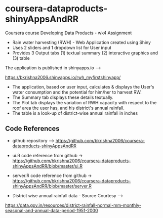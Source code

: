 # coursera-dataproducts-shinyAppsAndRR
Coursera course Developing Data Products - wk4 Assignment


- Rain water harvesting (RWH) - Web Application created using Shiny
- Uses 2 sliders and 1 dropdown list for User input
- Provides 3 Output tabs (1) textual summary (2) interactive graphics and (3) table 

The application is published in shinyapps.io -->

https://bkrishna2006.shinyapps.io/rwh_myfirstshinyapp/

- The application, based on user input, calculates & displays the User's water consumption and the potential for him/her to harvest RW.
- The Summary tab displays these details textually.
- The Plot tab displays the variation of RWH capacity with respect to the roof area the user has, and his district's annual rainfall.
- The table is a look-up of district-wise annual rainfall in inches

Code References
---------------

- github repository -->
https://github.com/bkrishna2006/coursera-dataproducts-shinyAppsAndRR

- ui.R code reference from github -> https://github.com/bkrishna2006/coursera-dataproducts-shinyAppsAndRR/blob/master/ui.R

- server.R code reference from github ->
https://github.com/bkrishna2006/coursera-dataproducts-shinyAppsAndRR/blob/master/server.R

- District wise annual rainfall data - Source Courtesy -->

https://data.gov.in/resources/district-rainfall-normal-mm-monthly-seasonal-and-annual-data-period-1951-2000

